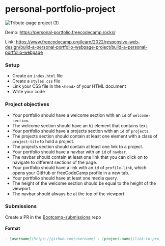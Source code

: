 # personal-portfolio-project
![Tribute-page project (3)](https://github.com/codeskills-dev/bootcamp-starter/assets/67395687/57d40090-f426-41f0-8ab8-6410f92c4401)

Demo: https://personal-portfolio.freecodecamp.rocks/

Link: https://www.freecodecamp.org/learn/2022/responsive-web-design/build-a-personal-portfolio-webpage-project/build-a-personal-portfolio-webpage

### Setup

- Create an `index.html` file
- Create a `styles.css` file
- Link your CSS file in the `<head>` of your HTML document
- Write your code

### Project objectives

- Your portfolio should have a welcome section with an `id` of `welcome-section`.
- The welcome section should have an `h1` element that contains text.
- Your portfolio should have a projects section with an `id` of `projects`.
- The projects section should contain at least one element with a class of `project-tile` to hold a project.
- The projects section should contain at least one link to a project.
- Your portfolio should have a navbar with an `id` of `navbar`.
- The navbar should contain at least one link that you can click on to navigate to different sections of the page.
- Your portfolio should have a link with an `id` of `profile-link`, which opens your GitHub or freeCodeCamp profile in a new tab.
- Your portfolio should have at least one media query.
- The height of the welcome section should be equal to the height of the viewport.
- The navbar should always be at the top of the viewport.

### Submissions

Create a PR in the [Bootcamp-submissions](https://github.com/codeskills-dev/bootcamp-submissions) repo

#### Format

```md
- [username](https://github.com/username) - [project-name](link-to-project-branch)
```
